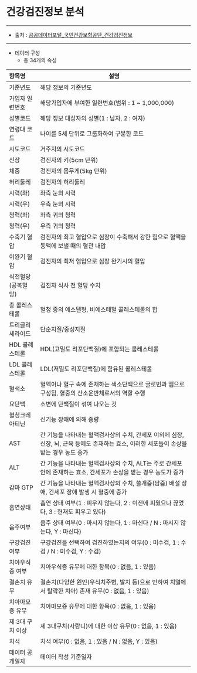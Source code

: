 # 건강검진정보 분석
---
* 출처 : [공공데이터포털_국민건강보험공단_건강검진정보](https://www.data.go.kr/data/15007122/fileData.do)<br>
---
* 데이터 구성
    + 총 34개의 속성<br>

|항목명|설명|
|:-|-|
|기준년도|해당 정보의 기준년도|
|가입자 일련번호|해당가입자에 부여한 일련번호(범위 : 1 ~ 1,000,000)|
|성별코드|해당 정보 대상자의 성별(1 : 남자, 2 : 여자)|
|연령대 코드|나이를 5세 단위로 그룹화하여 구분한 코드|
|시도코드|거주지의 시도코드|
|신장|검진자의 키(5cm 단위)|
|체중|검진자의 몸무게(5kg 단위)|
|허리둘레|검진자의 허리둘레
|시력(좌)|좌측 눈의 시력
|시력(우)|우측 눈의 시력
|청력(좌)|좌측 귀의 청력
|청력(우)|우측 귀의 청력
|수축기 혈압|검진자의 최고 혈압으로 심장이 수축해서 강한 힘으로 혈액을 동맥에 보낼 때의 혈관 내압
|이완기 혈압|검진자의 최저 협압으로 심장 완기시의 혈압
|식전혈당(공복혈당)|검진자 식사 전 혈당 수치
|총 콜레스테롤|혈청 중의 에스텔형, 비에스테혈 콜레스테롤의 합
|트리글리세라이드|단순지질/중성지질
|HDL 콜레스테롤|HDL(고밀도 리포단백질)에 포함되는 콜레스테롤
|LDL 콜레스테롤|LDL(저밀도 리포단백질)에 함유된 콜레스테롤
|혈색소|혈액이나 혈구 속에 존재하는 색소단백으로 글로빈과 엠으로 구성됨, 혈중의 산소운반체로서의 역할 수행
|요단백|소변에 단백질이 섞여 나오는 것
|혈청크레아티닌|신기능 장애에 의해 증량
|AST|간 기능을 나타내는 혈액검사상의 수치, 간세포 이외에 심장, 신장, 뇌, 근육 등에도 존재하는 효소, 이러한 세포들이 손상을 받는 경우 농도 증가
|ALT|간 기능을 나타내는 혈액검사상의 수치, ALT는 주로 간세포 안에 존재하는 효소, 간세포가 손상을 받는 경우 농도가 증가
|감마 GTP|간 기능을 나타내는 혈액검사상의 수치, 쓸개즙(담즙) 배설 장애, 간세포 장애 발생 시 혈중에 증가
|흡연상태|흡연 상태 여부(1 : 피우지 않는다, 2 : 이전에 피웠으나 끊었다, 3 : 현재도 피우고 있다)
|음주여부|음주 상태 여부(0 : 마시지 않는다, 1 : 마신다 / N : 마시지 않는다, Y : 마신다)
|구강검진 여부|구강검진을 선택하여 검진하였는지의 여부(0 : 미수검, 1 : 수검 / N : 미수검, Y : 수검)
|치아우식증 여부|치아우식증 유무에 대한 항목(0 : 없음, 1 : 있음)
|결손치 유무|결손치(다양한 원인(우식치주병, 발치 등)으로 인하여 치열에서 탈락한 치아) 존재 유무(0 : 없음, 1 : 있음)
|치아마모증 유무|치아마모증 유무에 대한 항목(0 : 없음, 1 : 있음)
|제 3대 구치 이상|제 3대구치(사랑니)에 대한 이상 유무(0 : 없음, 1 : 있음)
|치석|치석 여부(0 : 없음, 1 : 있음 / N : 없음, Y : 있음)
|데이터 공개일자|데이터 작성 기준일자 